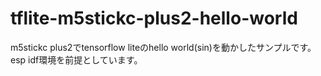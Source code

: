 # tflite-m5stickc-plus2-hello-world
m5stickc plus2でtensorflow liteのhello world(sin)を動かしたサンプルです。esp idf環境を前提としています。
